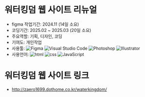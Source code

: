 # 워터킹덤 웹 사이트 리뉴얼
* figma 작업기간: 2024.11 (14일 소요)
* 코딩기간: 2025.02 ~ 2025.03 (20일 소요)
* 주요역할: 기획, 디자인, 코딩
* 기여도: 개인작업
* 사용툴: ![Figma](https://github.com/user-attachments/assets/67394921-4b2e-4896-a94e-c3755396fe90) ![Visual Studio Code](https://github.com/user-attachments/assets/b8a57bc3-3529-4729-8782-6291feaae204) ![Photoshop](https://github.com/user-attachments/assets/2746db4e-38fb-43cd-87f9-2ca47e801e5f) ![Illustrator](https://github.com/user-attachments/assets/234addbe-17ab-48ce-b1ac-69bbf0db9f0b)
* 사용언어: ![html](https://github.com/user-attachments/assets/33812e56-e55d-4081-946b-5e6646007ee8) ![css](https://github.com/user-attachments/assets/df4a8b6c-f552-4247-825a-619af7bf9e6a) ![JavaScript](https://github.com/user-attachments/assets/7dda600a-690b-4437-806f-7a10192d3632)

# 워터킹덤 웹 사이트 링크
* http://zaero1699.dothome.co.kr/waterkingdom/
